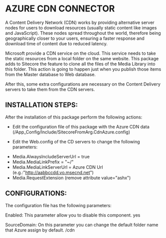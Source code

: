 AZURE CDN CONNECTOR
===================

A Content Delivery Network (CDN) works by providing alternative server nodes for users to download resources (usually static content like images and JavaScript). These nodes spread throughout the world, therefore being geographically closer to your users, ensuring a faster response and download time of content due to reduced latency.

Microsoft provide a CDN service on the cloud. This service needs to take the static resources from a local folder on the same website. This package adds to Sitecore the feature to clone all the files of the Media Library into this folder. This action is going to happen just when you publish those items from the Master database to Web database.

After this, some extra configurations are necessary on the Content Delivery servers to take them from the CDN servers.


INSTALLATION STEPS:
-------------------

After the installation of this package perform the following actions:

- Edit the configuration file of this package with the Azure CDN data (/App_Config/Include/SitecoreFromArg.CdnAzure.config)

- Edit the Web.config of the CD servers to change the following parameters:
 * Media.AlwaysIncludeServerUrl = true
 * Media.MediaLinkPrefix = "~/"
 * Media.MediaLinkServerUrl = Azure CDN Url (e.g.:"http://aabbccdd.vo.msecnd.net")
 * Media.RequestExtension (remove attribute value="ashx")
 
CONFIGURATIONS:
---------------

The configuration file has the following parameters:

Enabled: This parameter allow you to disable this component.
<Enabled>yes</Enabled>

SourceDomain: On this parameter you can change the default folder name that Azure assign by default.
<SourceDomain>/cdn</SourceDomain>


